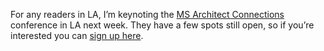 For any readers in LA, I’m keynoting the [MS Architect
Connections](http://www.msattend.com/msarchitectconnections) conference
in LA next week. They have a few spots still open, so if you’re
interested you can [sign up
here](http://www.msattend.com/msarchitectconnections/RegistrationStep2.aspx).
